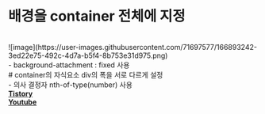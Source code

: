 # 배경을 container 전체에 지정
<br>
![image](https://user-images.githubusercontent.com/71697577/166893242-3ed22e75-492c-4d7a-b5f4-8b753e31d975.png)
<br>
- background-attachment : fixed 사용
<br>
# container의 자식요소 div의 폭을 서로 다르게 설정
<br>
- 의사 결정자 nth-of-type(number) 사용
<br>
<a href = ""><strong>Tistory</strong></a>

<br>
<a href ="https://www.youtube.com/watch?v=-qOe8lBAChE&t=650"><strong>Youtube</strong></a>
